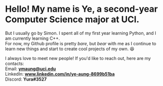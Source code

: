 # Hello! My name is Ye, a second-year Computer Science major at UCI. 

But I usually go by Simon.
I spent all of my first year learning Python, and I am currently learning C++.  
For now, my Github profile is pretty *bare*, but *bear* with me as I continue to learn new things and start to create cool projects of my own. 😆


I always love to meet new people! If you'd like to reach out, here are my contacts:  
Email:    **ymaung@uci.edu**  
LinkedIn: **www.linkedin.com/in/ye-aung-8699b51ba**  
Discord:  **Yura#3527**
